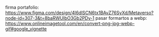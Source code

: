 firma portafolio: https://www.figma.com/design/4I6dlSCN6tx1BAvZ76SyXd/Metaverso?node-id=307-3&t=8baRWUIbO3Gb2PDy-1
pasar formartos a webp: https://www.onlineimagetool.com/en/convert-png-jpg-webp-gif#google_vignette
